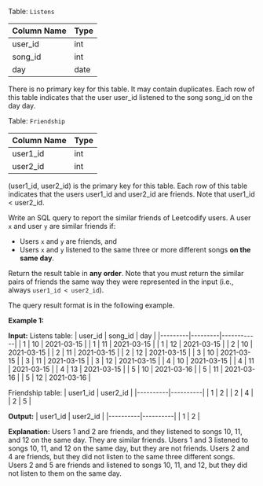 ﻿
Table:  `Listens`

| Column Name | Type |
|-------------|------|
| user_id     | int  |
| song_id     | int  |
| day         | date |

There is no primary key for this table. It may contain duplicates.
Each row of this table indicates that the user user_id listened to the song song_id on the day day.

Table:  `Friendship`

| Column Name | Type |
|-------------|------|
| user1_id    | int  |
| user2_id    | int  |

(user1_id, user2_id) is the primary key for this table.
Each row of this table indicates that the users user1_id and user2_id are friends.
Note that user1_id < user2_id.

Write an SQL query to report the similar friends of Leetcodify users. A user  `x`  and user  `y`  are similar friends if:

-   Users  `x`  and  `y`  are friends, and
-   Users  `x`  and  `y`  listened to the same three or more different songs  **on the same day**.

Return the result table in  **any order**. Note that you must return the similar pairs of friends the same way they were represented in the input (i.e., always  `user1_id < user2_id`).

The query result format is in the following example.

**Example 1:**

**Input:** 
Listens table:
| user_id | song_id | day        |
|---------|---------|------------|
| 1       | 10      | 2021-03-15 |
| 1       | 11      | 2021-03-15 |
| 1       | 12      | 2021-03-15 |
| 2       | 10      | 2021-03-15 |
| 2       | 11      | 2021-03-15 |
| 2       | 12      | 2021-03-15 |
| 3       | 10      | 2021-03-15 |
| 3       | 11      | 2021-03-15 |
| 3       | 12      | 2021-03-15 |
| 4       | 10      | 2021-03-15 |
| 4       | 11      | 2021-03-15 |
| 4       | 13      | 2021-03-15 |
| 5       | 10      | 2021-03-16 |
| 5       | 11      | 2021-03-16 |
| 5       | 12      | 2021-03-16 |

Friendship table:
| user1_id | user2_id |
|----------|----------|
| 1        | 2        |
| 2        | 4        |
| 2        | 5        |

**Output:** 
| user1_id | user2_id |
|----------|----------|
| 1        | 2        |

**Explanation:** 
Users 1 and 2 are friends, and they listened to songs 10, 11, and 12 on the same day. They are similar friends.
Users 1 and 3 listened to songs 10, 11, and 12 on the same day, but they are not friends.
Users 2 and 4 are friends, but they did not listen to the same three different songs.
Users 2 and 5 are friends and listened to songs 10, 11, and 12, but they did not listen to them on the same day.
